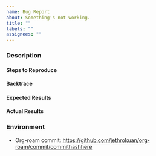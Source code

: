 ```yaml
---
name: Bug Report
about: Something's not working.
title: ""
labels: ""
assignees: ""
---
```


### Description

#### Steps to Reproduce

<!--
Example:

1. Load Emacs
2. Run `org-roam--build-cache-async`
3. Run `org-roam-find-file`
...
-->

#### Backtrace
<!--
   Will help us track and understand issues faster.
   How to provide a backtrace:
   1. M-x toggle-debug-on-error
   2. Trigger error. The debugger buffer should pop up.
   3. Copy the contents of the debugger buffer and paste here
-->

#### Expected Results

<!-- Example: File A is there -->

#### Actual Results

<!-- Example: File A is missing -->

### Environment

<!-- Please M-x org-roam-diagnostics and paste results here -->

- Org-roam commit: https://github.com/jethrokuan/org-roam/commit/commithashhere
